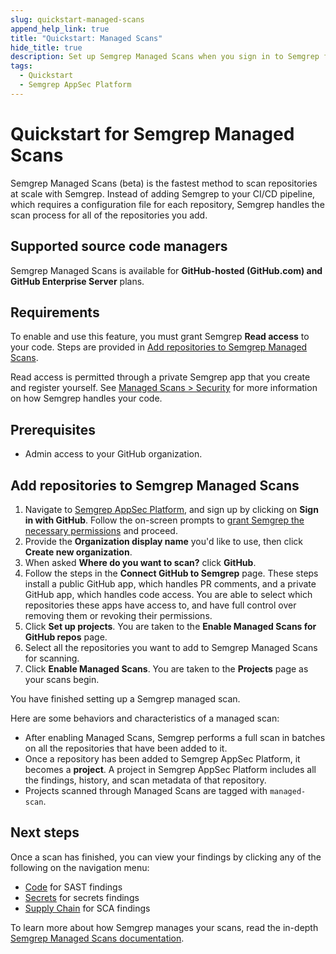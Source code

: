 ```yaml
---
slug: quickstart-managed-scans
append_help_link: true
title: "Quickstart: Managed Scans"
hide_title: true
description: Set up Semgrep Managed Scans when you sign in to Semgrep for the first time.
tags:
  - Quickstart
  - Semgrep AppSec Platform
---
```


# Quickstart for Semgrep Managed Scans

Semgrep Managed Scans (beta) is the fastest method to scan repositories at scale with Semgrep. Instead of adding Semgrep to your CI/CD pipeline, which requires a configuration file for each repository, Semgrep handles the scan process for all of the repositories you add.

## Supported source code managers

Semgrep Managed Scans is available for **GitHub-hosted (GitHub.com) and GitHub Enterprise Server** plans.

## Requirements

To enable and use this feature, you must grant Semgrep **Read access** to your code. Steps are provided in [Add repositories to Semgrep Managed Scans](#add-repositories-to-semgrep-managed-scans).

Read access is permitted through a private Semgrep app that you create and register yourself. See [Managed Scans > Security](/deployment/managed-scanning#security) for more information on how Semgrep handles your code.

## Prerequisites

- Admin access to your GitHub organization.

## Add repositories to Semgrep Managed Scans

<!-- vale off -->
<!-- Our in-product text reads "repos" -->

1. Navigate to [Semgrep AppSec Platform](https://semgrep.dev/login), and sign up by clicking on **Sign in with GitHub**. Follow the on-screen prompts to [grant Semgrep the necessary permissions](/deployment/checklist/#permissions) and proceed.
1. Provide the **Organization display name** you'd like to use, then click **Create new organization**.
1. When asked **Where do you want to scan?** click **GitHub**.
1. Follow the steps in the **Connect GitHub to Semgrep** page. These steps install a public GitHub app, which handles PR comments, and a private GitHub app, which handles code access. You are able to select which repositories these apps have access to, and have full control over removing them or revoking their permissions.
1. Click **Set up projects**. You are taken to the **Enable Managed Scans for GitHub repos** page.
1. Select all the repositories you want to add to Semgrep Managed Scans for scanning.
1. Click **Enable Managed Scans**. You are taken to the **Projects** page as your scans begin.

<!-- vale on -->

You have finished setting up a Semgrep managed scan.

Here are some behaviors and characteristics of a managed scan:

- After enabling Managed Scans, Semgrep performs a full scan in batches on all the repositories that have been added to it.
- Once a repository has been added to Semgrep AppSec Platform, it becomes a **project**. A project in Semgrep AppSec Platform includes all the findings, history, and scan metadata of that repository.
- Projects scanned through Managed Scans are tagged with `managed-scan`.

## Next steps

Once a scan has finished, you can view your findings by clicking any of the following on the navigation menu:

- [<i class="fas fa-external-link fa-xs"></i>  Code](https://semgrep.dev/orgs/-/findings?tab=open&primary=true) for SAST findings
- [<i class="fas fa-external-link fa-xs"></i> Secrets](https://semgrep.dev/orgs/-/secrets?tab=open&validation_state=confirmed_valid,validation_error,no_validator) for secrets findings
- [<i class="fas fa-external-link fa-xs"></i> Supply Chain](https://semgrep.dev/orgs/-/supply-chain/vulnerabilities?primary=true&tab=open) for SCA findings

To learn more about how Semgrep manages your scans, read the in-depth [Semgrep Managed Scans documentation](/deployment/managed-scanning).
